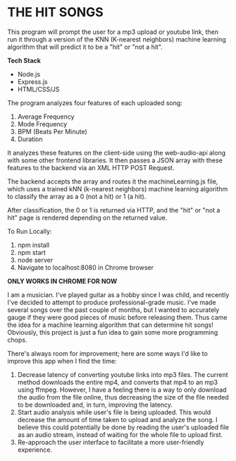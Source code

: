 # THE HIT SONGS
This program will prompt the user for a mp3 upload or youtube link, then run it through a version of the KNN (K-nearest neighbors) machine learning algorithm that will predict it to be a "hit" or "not a hit".

**Tech Stack**

- Node.js
- Express.js
- HTML/CSS/JS

The program analyzes four features of each uploaded song:

1. Average Frequency
2. Mode Frequency
3. BPM (Beats Per Minute)
4. Duration

It analyzes these features on the client-side using the web-audio-api along with some other frontend libraries. 
It then passes a JSON array with these features to the backend via an XML HTTP POST Request. 

The backend accepts the array and routes it the machineLearning.js file, which uses a trained  kNN (k-nearest neighbors) machine learning algorithm to classify the array as a 0 (not a hit) or 1 (a hit). 

After classification, the 0 or 1 is returned via HTTP, and the "hit" or "not a hit" page is rendered depending on the returned value. 

To Run Locally:

1. npm install
2. npm start
3. node server
4. Navigate to localhost:8080 in Chrome browser 

**ONLY WORKS IN CHROME FOR NOW** 

I am a musician. I've played guitar as a hobby since I was child, and recently I've decided to attempt to produce professional-grade music.
I've made several songs over the past couple of months, but I wanted to accurately gauge if they were good pieces of music before releasing them.
Thus came the idea for a machine learning algorithm that can determine hit songs!
Obviously, this project is just a fun idea to gain some more programming chops.

There's always room for improvement; here are some ways I'd like to improve this app when I find the time:

1. Decrease latency of converting youtube links into mp3 files. The current method downloads the entire mp4, and converts
that mp4 to an mp3 using ffmpeg. However, I have a feeling there is a way to only download the audio from the file online,
 thus decreasing the size of the file needed to be downloaded and, in turn, improving the latency. 
2. Start audio analysis while user's file is being uploaded. This would decrease the amount of time taken to upload and analyze the song. 
I believe this could potentially be done by reading the user's uploaded file as an audio stream, instead of waiting for the whole file to upload first.
3. Re-approach the user interface to facilitate a more user-friendly experience. 


